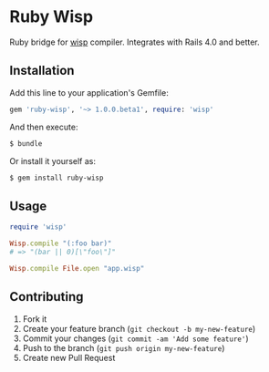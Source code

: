 # Ruby Wisp

Ruby bridge for [wisp](https://github.com/Gozala/wisp) compiler. Integrates with Rails 4.0 and better.

## Installation

Add this line to your application's Gemfile:

```ruby
gem 'ruby-wisp', '~> 1.0.0.beta1', require: 'wisp'
```

And then execute:

```bash
$ bundle
```

Or install it yourself as:

```bash
$ gem install ruby-wisp
```

## Usage

```ruby
require 'wisp'

Wisp.compile "(:foo bar)"
# => "(bar || 0)[\"foo\"]"

Wisp.compile File.open "app.wisp"
```

## Contributing

1. Fork it
2. Create your feature branch (`git checkout -b my-new-feature`)
3. Commit your changes (`git commit -am 'Add some feature'`)
4. Push to the branch (`git push origin my-new-feature`)
5. Create new Pull Request
